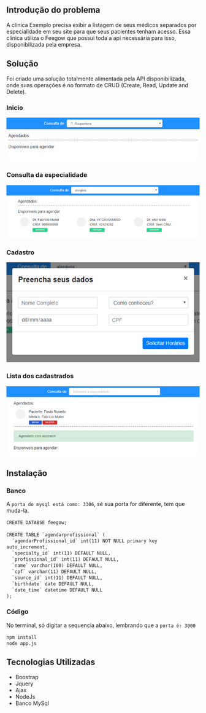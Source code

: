 ## Introdução do problema
A clínica Exemplo precisa exibir a listagem de seus médicos separados por especialidade em seu site para que seus pacientes tenham acesso. Essa clínica utiliza o Feegow que possui toda a api necessária para isso, disponibilizada pela empresa.

## Solução
Foi criado uma solução totalmente alimentada pela API disponibilizada, onde suas operações é no formato de CRUD (Create, Read, Update and Delete).

### Inicio
![Screenshot](inicio.png)

### Consulta da especialidade
![Screenshot](consultaEspecialidade.png)

### Cadastro
![Screenshot](cadastro.png)

### Lista dos cadastrados
![Screenshot](consultaCadastradoEAlerta.png)

## Instalação

### Banco
A `porta do mysql está como: 3306`, sé sua porta for diferente, tem que muda-la.
```
CREATE DATABSE feegow;

CREATE TABLE `agendarprofissional` (
  `agendarProfissional_id` int(11) NOT NULL primary key auto_increment,
  `specialty_id` int(11) DEFAULT NULL,
  `profissional_id` int(11) DEFAULT NULL,
  `name` varchar(100) DEFAULT NULL,
  `cpf` varchar(11) DEFAULT NULL,
  `source_id` int(11) DEFAULT NULL,
  `birthdate` date DEFAULT NULL,
  `date_time` datetime DEFAULT NULL
);

```
### Código
No terminal, só digitar a sequencia abaixo, lembrando que a `porta é: 3000`
```
npm install
node app.js
```

## Tecnologias Utilizadas 

* Boostrap
* Jquery
* Ajax
* NodeJs
* Banco MySql
